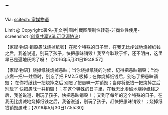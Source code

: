# -
Via: <a href="http://scitech20141.blogspot.com/2015/03/blog-post_12.html" target="_blank">scitech: 家媒物语</a>

Limit @ Copyright:署名-非文字|图片|截图限制性转载-非商业性使用-screenshot (<a href="http://scitech20141.blogspot.com/2015/04/visible-source-licenses.html" target="_blank">创意共享VSL可见源协议</a>）

【家媒·物语·销毁愚昧烧掉纸钱】在那个特殊的日子里，在我无比虔诚地烧掉纸钱之后，我爸说道，别玩了孩子，快把愚昧销毁！我至今耿耿于怀，还不明白，这里早已是遍地灰烬了呀！【2016年5月31日19:48:57】

【家媒·物语】烧掉纸钱烧掉愚昧；当你烧掉纸钱的时候，记得把愚昧销毁；当你点燃一把/一炷香时，别忘了把 PM2.5 吸掉；在你烧掉纸钱后，别忘了把愚昧销毁； 在你将纸钱一把烧掉之后 别忘了把愚昧一并销毁；当你将纸钱一把烧掉之后 别玩了 快把愚昧一并销毁！；在这个特殊的日子里，在我无比虔诚地烧掉纸钱之后，我爸说道，别玩了孩子，快把愚昧销毁！；又到了每年的这个特殊的日子，在我无比虔诚地烧掉纸钱之后，我爸说道，别玩了孩子，赶快把愚昧销毁！；烧掉纸钱销毁愚昧；【2016年5月30日17:55:30】
